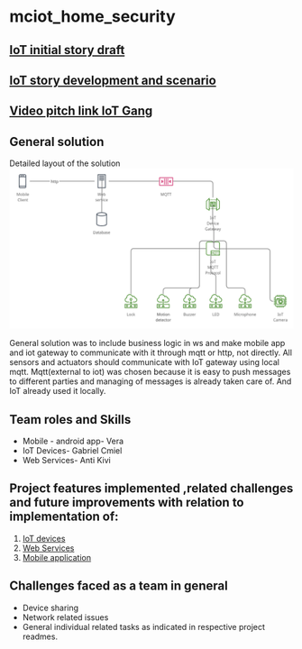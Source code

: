 # mciot_home_security

## [IoT initial story draft ](https://gitlab.cs.ut.ee/antikivi/mciot_home_security/-/blob/main/IoT_story_draft.md)

## [IoT story development and scenario](https://gitlab.cs.ut.ee/antikivi/mciot_home_security/-/blob/main/IoT_story.md)

##  [Video pitch link IoT Gang](https://youtu.be/Tgev7cA0Azw)

## General solution
Detailed layout of the solution
![detailed layout](detailed_layout.png)

General solution was to include business logic in ws and make mobile app and iot gateway to communicate with it through mqtt or http, not directly. All sensors and actuators should communicate with IoT gateway using local mqtt.
Mqtt(external to iot) was chosen because it is easy to push messages to different parties and managing of messages is already taken care of. And IoT already used it locally.

## Team roles and Skills
* Mobile - android app- Vera
* IoT Devices- Gabriel Cmiel
* Web Services- Anti Kivi


## Project features implemented ,related challenges and future improvements with relation to implementation of: 
1. [IoT devices](https://gitlab.cs.ut.ee/antikivi/mciot_home_security/-/blob/main/iot_home/README.md)
2. [Web Services](https://gitlab.cs.ut.ee/antikivi/mciot_home_security/-/blob/main/homsec_service/README.md)
3. [Mobile application](https://gitlab.cs.ut.ee/antikivi/mciot_home_security/-/blob/main/mobile_app/README.md)

## Challenges faced as a team in general
* Device sharing
* Network related issues
* General individual related tasks as indicated in respective project readmes.



